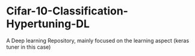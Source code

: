 # Cifar-10-Classification-Hypertuning-DL
 A Deep learning Repository, mainly focused on the learning aspect (keras tuner in this case)
